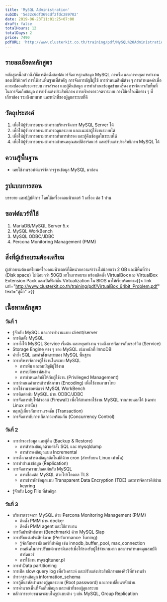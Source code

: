 ```yaml
---
title: 'MySQL Administration'
subID: '5e32c6df369cdf2fdc289702'
date: 2019-06-23T11:01:25+07:00
draft: false
totalHours: 12
totalDays: 2
price: 7490
pdfURL: 'http://www.clusterkit.co.th/training/pdf/MySQL%20Administration.pdf'
---
```


## รายละเอียดหลักสูตร
 
หลักสูตรนี้กล่าวถึงวิธีการติดตั้งซอฟต์แวร์จัดการฐานข้อมูล MySQL การเริ่ม และการหยุดการทำงานของเซิร์ฟเวอร์ การใช้งานพื้นฐานที่สำคัญ การจัดการบัญชีผู้ใช้ การกำหนดสิทธิต่าง ๆ การกำหนดค่าเพื่อความปลอดภัยของระบบ การสำรอง และกู้คืนข้อมูล การทำสำเนาข้อมูลข้ามเครื่อง การจัดการกับพื้นที่ในการจัดเก็บข้อมูล การปรับแต่งประสิทธิภาพ การบริหารตรวจตราระบบ การใช้เครื่องมือต่าง ๆ ที่เกี่ยวข้อง รวมถึงบทบาท และหน้าที่ของผู้ดูแลระบบที่ดี 

## วัตถุประสงค์

  1. เพื่อให้ผู้รับการอบรมสามารถบริหารจัดการ MySQL Server ได้
  2. เพื่อให้ผู้รับการอบรมสามารถดูแลระบบ และแนะนำผู้ใช้งานระบบได้ 
  3. เพื่อให้ผู้รับการอบรมสามารถทําการสำรอง และกู้คืนข้อมูลในระบบได้
  4. เพื่อให้ผู้รับการอบรมสามารถกำหนดคุณสมบัติฮาร์ดแวร์ และปรับแต่งประสิทธิภาพ MySQL ได้  

## ความรู้พื้นฐาน

- เคยใช้งานซอฟต์แวร์จัดการฐานข้อมูล MySQL มาก่อน 

## รูปแบบการสอน

บรรยาย และปฏิบัติการ โดยใช้เครื่องคอมพิวเตอร์ 1 เครื่อง ต่อ 1 ท่าน 

## ซอฟต์แวร์ที่ใช้

  1. MariaDB/MySQL Server 5.x
  2. MySQL WorkBench 
  3. MySQL ODBC/JDBC 
  4. Percona Monitoring Management (PMM) 

## สิ่งที่ผู้เข้าอบรมต้องเตรียม

ผู้เข้าอบรมต้องเตรียมเครื่องคอมพิวเตอร์ที่มีหน่วยความจำว่างไม่น้อยกว่า 2 GB และมีพื้นที่ว่าง (Disk space) ไม่น้อยกว่า 50GB มาในการอบรม พร้อมติดตั้ง VirtualBox และ VirtualBox Extension Pack และเปิดฟังก์ชั่น Virtualization ใน BIOS มาให้เรียบร้อยตาม{{< link url="http://www.clusterkit.co.th/training/pdf/VirtualBox_64bit_Problem.pdf" text="คู่มือ" >}}

## เนื้อหาหลักสูตร

### วันที่ 1

- รู้จักกับ MySQL และการทำงานแบบ client/server
- การติดตั้ง MySQL 
- การสั่งให้ MySQL Service เริ่มต้น และหยุดทำงาน รวมถึงการจัดการกับเซอร์วิส (Service) 
- Storage Engine ต่าง ๆ ของ MySQL เน้นหนักที่ InnoDB 
- คำสั่ง SQL และคำสั่งเฉพาะของ MySQL พื้นฐาน 
- การบริหารจัดการผู้ใช้งานในระบบ MySQL 
  - การเพิ่ม และลบบัญชีผู้ใช้งาน 
  - การเปลี่ยนรหัสผ่าน
  - การกําหนดสิทธิให้กับผู้ใช้งาน (Privileged Management) 
-  การกําหนดค่าการเข้ารหัสภาษา (Encoding) เพื่อใช้งานภาษาไทย 
- การใช้งานซอฟต์แวร์ MySQL WorkBench 
- การติดต่อกับ MySQL ผ่าน ODBC/JDBC
- การจัดการกับไฟล์วอลล์ (Firewall) เพื่อให้สามารถใช้งาน MySQL จากภายนอกได้ (เฉพาะ Linux เท่านั้น)
- ทฤษฎีเกี่ยวกับทรานเซคชั่น (Transaction) 
- การจัดการกับการเกิดภาวะพร้อมกัน (Concurrency Control) 

### วันที่ 2

- การสํารองข้อมูล และกู้คืน (Backup & Restore) 
  - การสํารองข้อมูลด้วยคําสั่ง SQL และ mysqldump 
  - การสำรองข้อมูลแบบ Incremental
- การตั้งเวลาสำรองข้อมูลอัตโนมัติด้วย cron (สำหรับบน Linux เท่านั้น)
- การทําสําเนาข้อมูล (Replication) 
- การจัดการความปลอดภัยกับ MySQL
  - การเชื่อมต่อ MySQL ด้วยโปรโคคอล TLS
  - การเข้ารหัสข้อมูลแบบ Transparent Data Encryption (TDE) และการจัดการคีย์ผ่าน keyring
- รู้จักกับ Log File ที่สำคัญล

### วันที่ 3

- บริหารตรวจตรา MySQL ด้วย Percona Monitoring Management (PMM)
  - ติดตั้ง PMM ผ่าน docker
  - ติดตั้ง PMM agent และใช้การงาน
- การวัดประสิทธิภาพ (Benchmark) ด้วย MySQL Slap
- การปรับแต่งประสิทธิภาพ (Performance Tuning)  
  - รู้จักกับพารามิเตอร์ที่สำคัญ เช่น innodb_buffer_pool, max_connection
  - เทคนิคในการปรับแต่งพารามิเตอร์เพื่อให้รองรับผู้ใช้จำนวนมาก และการกำหนดคุณสมบัติฮาร์ดแวร์
  - การใช้งาน mysqltuner.pl 
- การทำData partitioning
- การเปิด slow query log เพื่อวิเคราะห์ และปรับแต่งประสิทธิภาพของคิวรีที่ทำงานช้า
- สํารวจฐานข้อมูล information_schema 
- การกู้คืนรหัสผ่านของผู้ดูแลระบบ (Root password) และการเปลี่ยนรหัสผ่าน
- การคํานวณพื้นที่จัดเก็บข้อมูล และหน้าที่ของผู้ดูแลระบบ 
- หลักการขยายขนาดระบบในรูปแบบต่าง ๆ เช่น MySQL, Group Replication